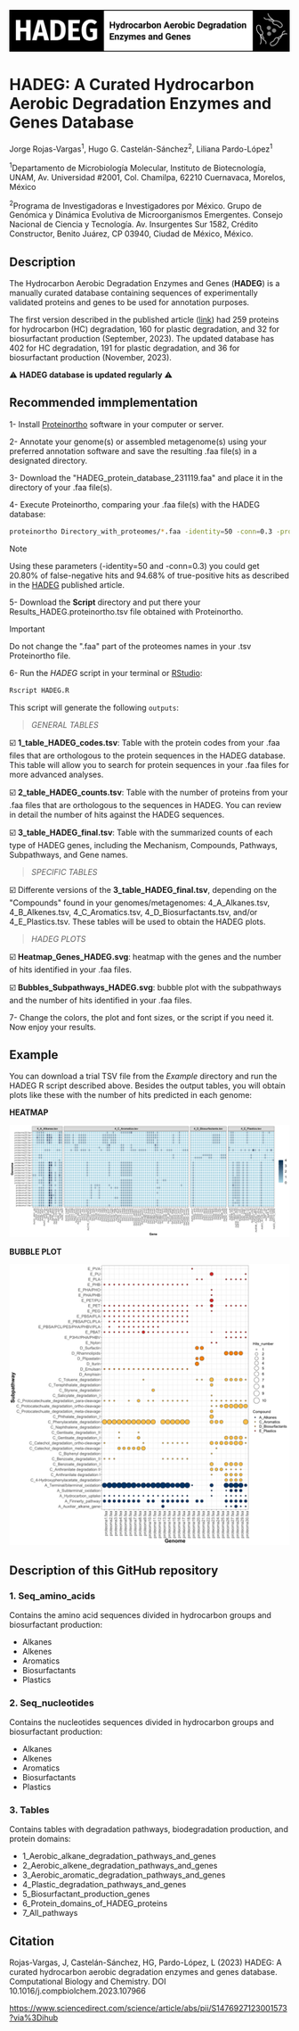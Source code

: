![HADEG](./logo_HADEG.png) 

# HADEG: A Curated Hydrocarbon Aerobic Degradation Enzymes and Genes Database

Jorge Rojas-Vargas<sup>1</sup>, Hugo G. Castelán-Sánchez<sup>2</sup>, Liliana Pardo-López<sup>1</sup>

<sup>1</sup>Departamento de Microbiología Molecular, Instituto de Biotecnología, UNAM, Av. Universidad #2001, Col. Chamilpa, 62210 Cuernavaca, Morelos, México

<sup>2</sup>Programa de Investigadoras e Investigadores por México. Grupo de Genómica y Dinámica Evolutiva de Microorganismos Emergentes. Consejo Nacional de Ciencia y Tecnología. Av. Insurgentes Sur 1582, Crédito Constructor, Benito Juárez, CP 03940, Ciudad de México, México.

## Description

The Hydrocarbon Aerobic Degradation Enzymes and Genes (**HADEG**) is a manually curated database containing sequences of experimentally validated proteins and genes to be used for annotation purposes. 

The first version described in the published article ([link](https://www.sciencedirect.com/science/article/abs/pii/S1476927123001573?via%3Dihub)) had 259 proteins for hydrocarbon (HC) degradation, 160 for plastic degradation, and 32 for biosurfactant production (September, 2023). The updated database has 402 for HC degradation, 191 for plastic degradation, and 36 for biosurfactant production (November, 2023). 

:warning: **HADEG database is updated regularly** :warning:

## Recommended immplementation

1- Install [Proteinortho](https://anaconda.org/bioconda/proteinortho) software in your computer or server.

2- Annotate your genome(s) or assembled metagenome(s) using your preferred annotation software and save the resulting .faa file(s) in a designated directory.

3- Download the "HADEG_protein_database_231119.faa" and place it in the directory of your .faa file(s).

4- Execute Proteinortho, comparing your .faa file(s) with the HADEG database: 
```sh
proteinortho Directory_with_proteomes/*.faa -identity=50 -conn=0.3 -project=Results_HADEG
```
> [!NOTE]
> Using these parameters (-identity=50 and -conn=0.3) you could get 20.80% of false-negative hits and 94.68% of true-positive hits as described in the [HADEG](https://www.sciencedirect.com/science/article/abs/pii/S1476927123001573?via%3Dihub) published article.

5- Download the **Script** directory and put there your Results_HADEG.proteinortho.tsv file obtained with Proteinortho. 
> [!IMPORTANT]
> Do not change the ".faa" part of the proteomes names in your .tsv Proteinortho file.

6- Run the *HADEG* script in your terminal or [RStudio](https://posit.co/download/rstudio-desktop/#download):
```sh
Rscript HADEG.R
```
This script will generate the following `outputs`:

> *GENERAL TABLES*

:ballot_box_with_check: **1_table_HADEG_codes.tsv**: Table with the protein codes from your .faa files that are orthologous to the protein sequences in the HADEG database. This table will allow you to search for protein sequences in your .faa files for more advanced analyses.

:ballot_box_with_check: **2_table_HADEG_counts.tsv**: Table with the number of proteins from your .faa files that are orthologous to the sequences in HADEG. You can review in detail the number of hits against the HADEG sequences.

:ballot_box_with_check: **3_table_HADEG_final.tsv**: Table with the summarized counts of each type of HADEG genes, including the Mechanism, Compounds, Pathways, Subpathways, and Gene names.


> *SPECIFIC TABLES*

:ballot_box_with_check: Differente versions of the **3_table_HADEG_final.tsv**, depending on the "Compounds" found in your genomes/metagenomes: 4_A_Alkanes.tsv, 4_B_Alkenes.tsv, 4_C_Aromatics.tsv, 4_D_Biosurfactants.tsv, and/or 4_E_Plastics.tsv. These tables will be used to obtain the HADEG plots.

> *HADEG PLOTS*

:ballot_box_with_check: **Heatmap_Genes_HADEG.svg**: heatmap with the genes and the number of hits identified in your .faa files.

:ballot_box_with_check: **Bubbles_Subpathways_HADEG.svg**: bubble plot with the subpathways and the number of hits identified in your .faa files.

7- Change the colors, the plot and font sizes, or the script if you need it. Now enjoy your results.

## Example

You can download a trial TSV file from the *Example* directory and run the HADEG R script described above. Besides the output tables, you will obtain plots like these with the number of hits predicted in each genome:

**HEATMAP**

![HADEG](./Heatmap_Genes_HADEG.png) 

**BUBBLE PLOT**

![HADEG](./Bubbles_Subpathways_HADEG.png) 

## Description of this GitHub repository

### 1. Seq_amino_acids

Contains the amino acid sequences divided in hydrocarbon groups and biosurfactant production:

- Alkanes
- Alkenes
- Aromatics
- Biosurfactants
- Plastics

### 2. Seq_nucleotides

Contains the nucleotides sequences divided in hydrocarbon groups and biosurfactant production:

- Alkanes
- Alkenes
- Aromatics
- Biosurfactants
- Plastics

### 3. Tables

Contains tables with degradation pathways, biodegradation production, and protein domains:

- 1_Aerobic_alkane_degradation_pathways_and_genes
- 2_Aerobic_alkene_degradation_pathways_and_genes
- 3_Aerobic_aromatic_degradation_pathways_and_genes
- 4_Plastic_degradation_pathways_and_genes
- 5_Biosurfactant_production_genes
- 6_Protein_domains_of_HADEG_proteins
- 7_All_pathways


## Citation

Rojas-Vargas, J, Castelán-Sánchez, HG, Pardo-López, L (2023) HADEG: A curated hydrocarbon aerobic degradation enzymes and genes database. Computational Biology and Chemistry. DOI 10.1016/j.compbiolchem.2023.107966

https://www.sciencedirect.com/science/article/abs/pii/S1476927123001573?via%3Dihub
